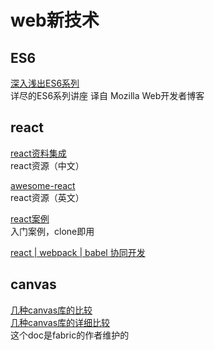 # web新技术


## ES6
[深入浅出ES6系列](http://www.infoq.com/cn/es6-in-depth/)<br>
详尽的ES6系列讲座 译自 Mozilla Web开发者博客


## react
[react资料集成](https://github.com/ele828/react-native-guide)<br>
react资源（中文）

[awesome-react](https://github.com/enaqx/awesome-react)<br>
react资源（英文）

[react案例](https://github.com/zhangmengxue/React-Learning)<br>
入门案例，clone即用


[react | webpack | babel 协同开发](http://rhadow.github.io/2015/04/02/webpack-workflow/)<br>



## canvas
[几种canvas库的比较](http://jo2.org/html5-canvas-libary-introduction/)<br>
[几种canvas库的详细比较](https://docs.google.com/spreadsheets/d/1JYEGMN2jJtmwyjB4DMw3uaYLVMkduf61suKpiOzo0hc/edit#gid=0)<br>
这个doc是fabric的作者维护的